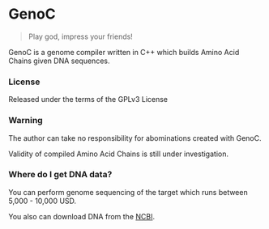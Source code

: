 # GenoC

> Play god, impress your friends!

GenoC is a genome compiler written in C++ which
builds Amino Acid Chains given DNA sequences.

### License

Released under the terms of the GPLv3 License

### Warning

The author can take no responsibility for abominations
created with GenoC.

Validity of compiled Amino Acid Chains is still under
investigation.

### Where do I get DNA data?

You can perform genome sequencing of the target which
runs between 5,000 - 10,000 USD.

You also can download DNA from the [NCBI].

[NCBI]:http://www.ncbi.nlm.nih.gov/guide/howto/dwn-genome/
